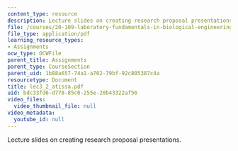 ```yaml
---
content_type: resource
description: Lecture slides on creating research proposal presentations.
file: /courses/20-109-laboratory-fundamentals-in-biological-engineering-fall-2007/bdc33fd6d77885c0255e20b43322af56_lec3_2_atissa.pdf
file_type: application/pdf
learning_resource_types:
- Assignments
ocw_type: OCWFile
parent_title: Assignments
parent_type: CourseSection
parent_uid: 1b88a657-74a1-a702-79bf-92c805387c4a
resourcetype: Document
title: lec3_2_atissa.pdf
uid: bdc33fd6-d778-85c0-255e-20b43322af56
video_files:
  video_thumbnail_file: null
video_metadata:
  youtube_id: null
---
```

Lecture slides on creating research proposal presentations.

